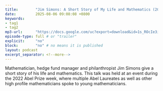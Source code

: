 ```yaml
---
title:        "Jim Simons: A Short Story of My Life and Mathematics (2022)"
date:         2025-08-06 09:08:08 +0800
keywords:
- tag1
- tag2
mp3-url:      "https://docs.google.com/uc?export=download&id=1s_ROcIe3im4rzrel0kPulJjlPILGz-VL"
episode-type: full # or "trailer"
explicit:     "no"
block:        "no" # no means it is published
layout: podcast
excerpt_separator: <!--more-->
---
```

Mathematician, hedge fund manager and philanthropist Jim Simons give a short story of his life and mathematics. This talk was held at an event during the 2022 Abel Prize week, where multiple Abel Laureates as well as other high profile mathematicians spoke to young mathematicians.
<!--more-->
